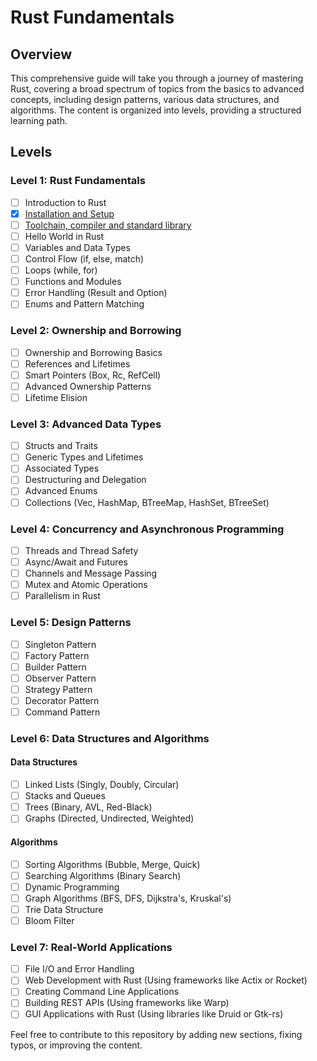 # Rust Fundamentals

## Overview

This comprehensive guide will take you through a journey of mastering Rust,
covering a broad spectrum of topics from the basics to advanced concepts, including design patterns, various data
structures, and algorithms. The content is organized into levels, providing a structured learning path.

## Levels

### Level 1: Rust Fundamentals

- [ ] Introduction to Rust
- [x] [Installation and Setup](src/level-1/installation-and-setup/installation-and-setup.md)
- [ ] [Toolchain, compiler and standard library](src/level-1/toolchain-compiler-and-standard-library/toolchain-compiler-and-standard-library.md)
- [ ] Hello World in Rust
- [ ] Variables and Data Types
- [ ] Control Flow (if, else, match)
- [ ] Loops (while, for)
- [ ] Functions and Modules
- [ ] Error Handling (Result and Option)
- [ ] Enums and Pattern Matching

### Level 2: Ownership and Borrowing

- [ ] Ownership and Borrowing Basics
- [ ] References and Lifetimes
- [ ] Smart Pointers (Box, Rc, RefCell)
- [ ] Advanced Ownership Patterns
- [ ] Lifetime Elision

### Level 3: Advanced Data Types

- [ ] Structs and Traits
- [ ] Generic Types and Lifetimes
- [ ] Associated Types
- [ ] Destructuring and Delegation
- [ ] Advanced Enums
- [ ] Collections (Vec, HashMap, BTreeMap, HashSet, BTreeSet)

### Level 4: Concurrency and Asynchronous Programming

- [ ] Threads and Thread Safety
- [ ] Async/Await and Futures
- [ ] Channels and Message Passing
- [ ] Mutex and Atomic Operations
- [ ] Parallelism in Rust

### Level 5: Design Patterns

- [ ] Singleton Pattern
- [ ] Factory Pattern
- [ ] Builder Pattern
- [ ] Observer Pattern
- [ ] Strategy Pattern
- [ ] Decorator Pattern
- [ ] Command Pattern

### Level 6: Data Structures and Algorithms

#### Data Structures

- [ ] Linked Lists (Singly, Doubly, Circular)
- [ ] Stacks and Queues
- [ ] Trees (Binary, AVL, Red-Black)
- [ ] Graphs (Directed, Undirected, Weighted)

#### Algorithms

- [ ] Sorting Algorithms (Bubble, Merge, Quick)
- [ ] Searching Algorithms (Binary Search)
- [ ] Dynamic Programming
- [ ] Graph Algorithms (BFS, DFS, Dijkstra's, Kruskal's)
- [ ] Trie Data Structure
- [ ] Bloom Filter

### Level 7: Real-World Applications

- [ ] File I/O and Error Handling
- [ ] Web Development with Rust (Using frameworks like Actix or Rocket)
- [ ] Creating Command Line Applications
- [ ] Building REST APIs (Using frameworks like Warp)
- [ ] GUI Applications with Rust (Using libraries like Druid or Gtk-rs)

Feel free to contribute to this repository by adding new sections, fixing typos, or improving the content.
